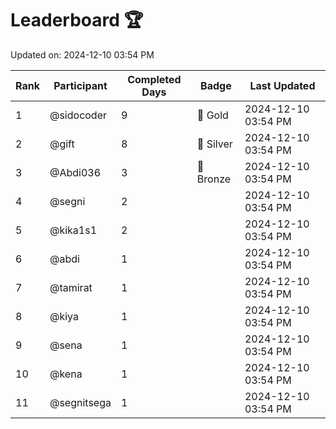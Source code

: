 # Leaderboard 🏆

Updated on: 2024-12-10 03:54 PM

| Rank | Participant       | Completed Days | Badge      | Last Updated         |
|------|-------------------|----------------|------------|----------------------|
| 1    | @sidocoder        | 9              | 🏅 Gold     | 2024-12-10 03:54 PM |
| 2    | @gift             | 8              | 🥈 Silver   | 2024-12-10 03:54 PM |
| 3    | @Abdi036          | 3              | 🥉 Bronze   | 2024-12-10 03:54 PM |
| 4    | @segni            | 2              |            | 2024-12-10 03:54 PM |
| 5    | @kika1s1          | 2              |            | 2024-12-10 03:54 PM |
| 6    | @abdi             | 1              |            | 2024-12-10 03:54 PM |
| 7    | @tamirat          | 1              |            | 2024-12-10 03:54 PM |
| 8    | @kiya             | 1              |            | 2024-12-10 03:54 PM |
| 9    | @sena             | 1              |            | 2024-12-10 03:54 PM |
| 10   | @kena             | 1              |            | 2024-12-10 03:54 PM |
| 11   | @segnitsega       | 1              |            | 2024-12-10 03:54 PM |
